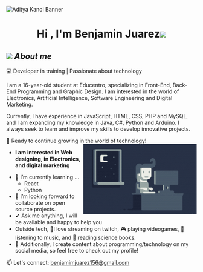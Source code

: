 ![Aditya Kanoi Banner](https://github.com/Adityakanoi2001/Adityakanoi2001/blob/8b3abf28d4d62728caf9ee9c177f48b058cbb997/assets/header.png)


<h1 align="center">Hi , I'm Benjamin Juarez<img src="https://media.giphy.com/media/hvRJCLFzcasrR4ia7z/giphy.gif" width="35"></h1>

## <img src="https://media.giphy.com/media/ObNTw8Uzwy6KQ/giphy.gif" width="30px">&nbsp;***About me***


💻 Developer in training | Passionate about technology

I am a 16-year-old student at Educentro, specializing in Front-End, Back-End Programming and Graphic Design. I am interested in the world of Electronics, Artificial Intelligence, Software Engineering and Digital Marketing.

Currently, I have experience in JavaScript, HTML, CSS, PHP and MySQL, and I am expanding my knowledge in Java, C#, Python and Arduino. I always seek to learn and improve my skills to develop innovative projects.

🚀 Ready to continue growing in the world of technology!                           <img alt="Night Coding" src="https://raw.githubusercontent.com/AVS1508/AVS1508/master/assets/Night-Coding.gif" align="right"/>
* **I am interested in Web designing, in Electronics, and digital marketing**
- 🌱 I’m currently learning ...                                
  - React                                           
  - Python
- 👯 I’m looking forward to collaborate on open source projects.
- ✔ Ask me anything, I will be available and happy to help you<br>
- Outside tech, 💜I love streaming on twitch, 🎮 playing videogames, 🎵 listening to music, and 📖 reading science books.
- 👾 Additionally, I create content about programming/technology on my social media, so feel free to check out my profile!

📫 Let's connect: <a href="benjamimjuarez156@gmail.com">benjamimjuarez156@gmail.com</a>


<!--
**ImBenja/ImBenja** is a ✨ _special_ ✨ repository because its `README.md` (this file) appears on your GitHub profile.

Here are some ideas to get you started:

- 🔭 I’m currently working on ...
- 🌱 I’m currently learning ...
- 👯 I’m looking to collaborate on ...
- 🤔 I’m looking for help with ...
- 💬 Ask me about ...
- 📫 How to reach me: ...
- 😄 Pronouns: ...
- ⚡ Fun fact: ...
-->
